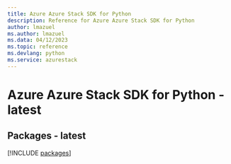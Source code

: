 ```yaml
---
title: Azure Azure Stack SDK for Python
description: Reference for Azure Azure Stack SDK for Python
author: lmazuel
ms.author: lmazuel
ms.data: 04/12/2023
ms.topic: reference
ms.devlang: python
ms.service: azurestack
---
```

# Azure Azure Stack SDK for Python - latest
## Packages - latest
[!INCLUDE [packages](azure-stack-index.md)]